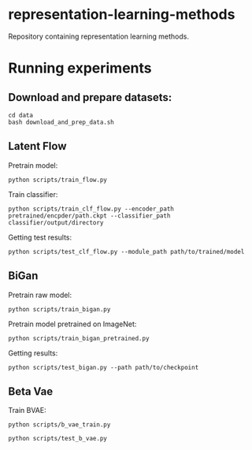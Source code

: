 # representation-learning-methods
Repository containing representation learning methods. 

# Running experiments
## Download and prepare datasets:
```
cd data
bash download_and_prep_data.sh
```
## Latent Flow
Pretrain model:

```
python scripts/train_flow.py 
```

Train classifier:

```
python scripts/train_clf_flow.py --encoder_path pretrained/encpder/path.ckpt --classifier_path classifier/output/directory
```

Getting test results:
```
python scripts/test_clf_flow.py --module_path path/to/trained/model
```

## BiGan
Pretrain raw model:

```
python scripts/train_bigan.py 
```

Pretrain model pretrained on ImageNet:

```
python scripts/train_bigan_pretrained.py 
```

Getting results:
```
python scripts/test_bigan.py --path path/to/checkpoint
```

## Beta Vae
Train BVAE:
```
python scripts/b_vae_train.py
```

```
python scripts/test_b_vae.py
```
